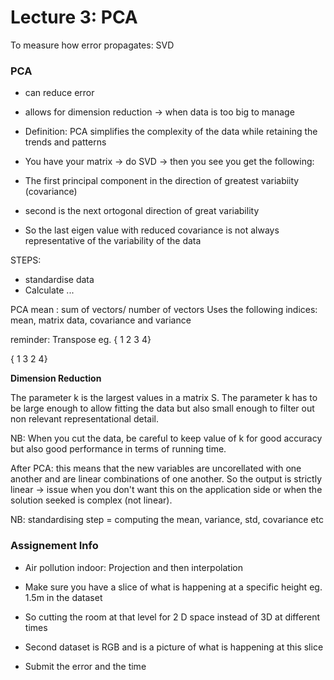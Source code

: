 # Lecture 3: PCA


To measure how error propagates: SVD


### PCA
- can reduce error
- allows for dimension reduction -> when data is too big to manage
- Definition: PCA simplifies the complexity of the data while retaining the trends and patterns

- You have your matrix -> do SVD -> then you see you get the following:
- The first principal component in the direction of greatest variabiity (covariance)
- second is the next ortogonal direction of great variability
- So the last eigen value with reduced covariance is not always representative of the variability of the data

STEPS:
- standardise data
- Calculate ...

PCA mean : sum of vectors/ number of vectors
Uses the following indices: mean, matrix data, covariance and variance

reminder: Transpose eg. 
{ 1 2
3 4}

{ 1 3
2 4}


**Dimension Reduction**

The parameter k is the largest values in a matrix S.
The parameter k has to be large enough to allow fitting the data but also small enough to filter out non relevant representational detail.


NB: When you cut the data, be careful to keep value of k for good accuracy but also good performance in terms of running time.

After PCA: this means that the new variables are uncorellated with one another and are linear combinations of one another.
So the output is strictly linear -> issue when you don't want this on the application side or when the solution seeked is complex (not linear).

NB: standardising step = computing the mean, variance, std, covariance etc

### Assignement Info 

- Air pollution indoor: Projection and then interpolation 
- Make sure you have a slice of what is happening at a specific height eg. 1.5m in the dataset
- So cutting the room at that level for 2 D space instead of 3D at different times

- Second dataset is RGB and is a picture of what is happening at this slice
- Submit the error and the time





